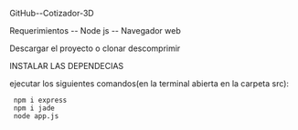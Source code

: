 GitHub--Cotizador-3D

Requerimientos
 -- Node js
 -- Navegador web
 
Descargar el proyecto o clonar descomprimir 
 
INSTALAR LAS DEPENDECIAS

ejecutar los siguientes comandos(en la terminal abierta en la carpeta src):

     npm i express
     npm i jade
     node app.js
